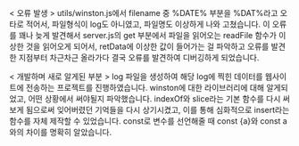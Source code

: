 < 오류 발생 >
utils/winston.js에서 filename 중 %DATE% 부분을 %DAT%라고 오타로
적어서, 파일형식이 log도 아니였고, 파일명도 이상하게 나와 고쳤습니다.
이 오류를 꽤나 늦게 발견해서 server.js의 get 부분에서 파일을 읽어오는
readFile 함수가 이상한 것을 읽어오게 되어서, retData에 이상한 값이
들어가는 걸 파악하고 오류를 발견한 지점부터 차근차근 올라가다 결국
오류를 발견하여 디버깅하게 되었습니다.



< 개발하며 새로 알게된 부분 >
log 파일을 생성하여 해당 log에 찍힌 데이터를 웹사이트에 전송하는
프로젝트를 진행하였습니다.
winston에 대한 라이브러리에 대해 알게되었고, 어떤 상황에서 써야될지 파악했습니다.
indexOf와 slice라는 기본 함수를 다시 써보게 됨으로써 잊어버렸던 기억들을 다시 상기시켰고, 이를 통해 심화적으로 insert라는 함수를 자체 제작할 수 있었습니다.
const로 변수를 선언해줄 때 const {a}와 const a와의 차이를 명확히 알았습니다.
